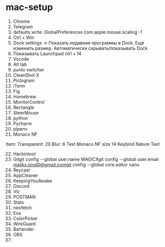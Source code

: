 # mac-setup

1. Chrome
2. Telegram
3. defaults write .GlobalPreferences com.apple.mouse.scaling -1
4. Ctrl + Win
5. Dock settings -> Показать недавние программы в Dock. Ещё изменить размер. Автоматически скрывать/показывать Dock
6. Показывать Launchpad ctrl + f4
7. Vscode
8. Alt tab
9.  punto switcher
10. CleanShot X
11. Pictogram
12. iTerm
13. Fig
14. Homebrew
15. MonitorControl
16. Rectangle
17. SteerMouse
18. python
19. Pycharm
20. pipenv
21. Monaco NF

Item:
	Transparent: 20
	Blur: 6
	Text Monaco NF size 14
	Keybind Nature Text

22. Hackintool
23. Gitgit config --global user.name MAGICXgit config --global user.email majikx.prod0@gmail.comgit config --global core.editor nano
24. Reycast
25. AppCleaner
26. KeepingYouAwake
27. Discord
28. Vlc
29. POSTMAN
30. Stats
31. neofetch
32. Exa
33. ColorPicker
34. WireGuard
35. Bartender
36. OBS
35.
